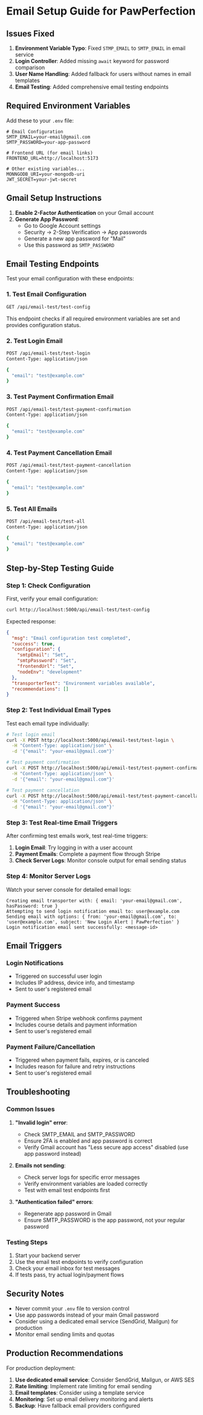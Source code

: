 # Email Setup Guide for PawPerfection

## Issues Fixed

1. **Environment Variable Typo**: Fixed `STMP_EMAIL` to `SMTP_EMAIL` in email service
2. **Login Controller**: Added missing `await` keyword for password comparison
3. **User Name Handling**: Added fallback for users without names in email templates
4. **Email Testing**: Added comprehensive email testing endpoints

## Required Environment Variables

Add these to your `.env` file:

```env
# Email Configuration
SMTP_EMAIL=your-email@gmail.com
SMTP_PASSWORD=your-app-password

# Frontend URL (for email links)
FRONTEND_URL=http://localhost:5173

# Other existing variables...
MONNGODB_URI=your-mongodb-uri
JWT_SECRET=your-jwt-secret
```

## Gmail Setup Instructions

1. **Enable 2-Factor Authentication** on your Gmail account
2. **Generate App Password**:
   - Go to Google Account settings
   - Security → 2-Step Verification → App passwords
   - Generate a new app password for "Mail"
   - Use this password as `SMTP_PASSWORD`

## Email Testing Endpoints

Test your email configuration with these endpoints:

### 1. Test Email Configuration
```bash
GET /api/email-test/test-config
```
This endpoint checks if all required environment variables are set and provides configuration status.

### 2. Test Login Email
```bash
POST /api/email-test/test-login
Content-Type: application/json

{
  "email": "test@example.com"
}
```

### 3. Test Payment Confirmation Email
```bash
POST /api/email-test/test-payment-confirmation
Content-Type: application/json

{
  "email": "test@example.com"
}
```

### 4. Test Payment Cancellation Email
```bash
POST /api/email-test/test-payment-cancellation
Content-Type: application/json

{
  "email": "test@example.com"
}
```

### 5. Test All Emails
```bash
POST /api/email-test/test-all
Content-Type: application/json

{
  "email": "test@example.com"
}
```

## Step-by-Step Testing Guide

### Step 1: Check Configuration
First, verify your email configuration:
```bash
curl http://localhost:5000/api/email-test/test-config
```

Expected response:
```json
{
  "msg": "Email configuration test completed",
  "success": true,
  "configuration": {
    "smtpEmail": "Set",
    "smtpPassword": "Set",
    "frontendUrl": "Set",
    "nodeEnv": "development"
  },
  "transporterTest": "Environment variables available",
  "recommendations": []
}
```

### Step 2: Test Individual Email Types
Test each email type individually:

```bash
# Test login email
curl -X POST http://localhost:5000/api/email-test/test-login \
  -H "Content-Type: application/json" \
  -d '{"email": "your-email@gmail.com"}'

# Test payment confirmation
curl -X POST http://localhost:5000/api/email-test/test-payment-confirmation \
  -H "Content-Type: application/json" \
  -d '{"email": "your-email@gmail.com"}'

# Test payment cancellation
curl -X POST http://localhost:5000/api/email-test/test-payment-cancellation \
  -H "Content-Type: application/json" \
  -d '{"email": "your-email@gmail.com"}'
```

### Step 3: Test Real-time Email Triggers
After confirming test emails work, test real-time triggers:

1. **Login Email**: Try logging in with a user account
2. **Payment Emails**: Complete a payment flow through Stripe
3. **Check Server Logs**: Monitor console output for email sending status

### Step 4: Monitor Server Logs
Watch your server console for detailed email logs:
```
Creating email transporter with: { email: 'your-email@gmail.com', hasPassword: true }
Attempting to send login notification email to: user@example.com
Sending email with options: { from: 'your-email@gmail.com', to: 'user@example.com', subject: 'New Login Alert | PawPerfection' }
Login notification email sent successfully: <message-id>
```

## Email Triggers

### Login Notifications
- Triggered on successful user login
- Includes IP address, device info, and timestamp
- Sent to user's registered email

### Payment Success
- Triggered when Stripe webhook confirms payment
- Includes course details and payment information
- Sent to user's registered email

### Payment Failure/Cancellation
- Triggered when payment fails, expires, or is canceled
- Includes reason for failure and retry instructions
- Sent to user's registered email

## Troubleshooting

### Common Issues

1. **"Invalid login" error**:
   - Check SMTP_EMAIL and SMTP_PASSWORD
   - Ensure 2FA is enabled and app password is correct
   - Verify Gmail account has "Less secure app access" disabled (use app password instead)

2. **Emails not sending**:
   - Check server logs for specific error messages
   - Verify environment variables are loaded correctly
   - Test with email test endpoints first

3. **"Authentication failed" errors**:
   - Regenerate app password in Gmail
   - Ensure SMTP_PASSWORD is the app password, not your regular password

### Testing Steps

1. Start your backend server
2. Use the email test endpoints to verify configuration
3. Check your email inbox for test messages
4. If tests pass, try actual login/payment flows

## Security Notes

- Never commit your `.env` file to version control
- Use app passwords instead of your main Gmail password
- Consider using a dedicated email service (SendGrid, Mailgun) for production
- Monitor email sending limits and quotas

## Production Recommendations

For production deployment:

1. **Use dedicated email service**: Consider SendGrid, Mailgun, or AWS SES
2. **Rate limiting**: Implement rate limiting for email sending
3. **Email templates**: Consider using a template service
4. **Monitoring**: Set up email delivery monitoring and alerts
5. **Backup**: Have fallback email providers configured

